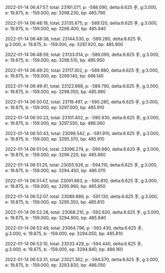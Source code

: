 2022-01-14 06:47:57, total: 23161.071, p: -588.090, delta:6.625 手, g:3.000, e: 19.875, b: -159.000, ep: 3298.230, bp: 485.790

2022-01-14 06:48:18, total: 23135.675, p: -589.120, delta:6.625 手, g:3.000, e: 19.875, b: -159.000, ep: 3298.400, bp: 485.940

2022-01-14 06:48:38, total: 23144.530, p: -589.280, delta:6.625 手, g:3.000, e: 19.875, b: -159.000, ep: 3297.920, bp: 485.900

2022-01-14 06:48:59, total: 23133.014, p: -589.090, delta:6.625 手, g:3.000, e: 19.875, b: -159.000, ep: 3298.510, bp: 485.950

2022-01-14 06:49:20, total: 23117.302, p: -589.980, delta:6.625 手, g:3.000, e: 19.875, b: -159.000, ep: 3299.140, bp: 486.140

2022-01-14 06:49:41, total: 23122.668, p: -589.790, delta:6.625 手, g:3.000, e: 19.875, b: -159.000, ep: 3298.050, bp: 485.980

2022-01-14 06:50:02, total: 23119.497, p: -590.280, delta:6.625 手, g:3.000, e: 19.875, b: -159.000, ep: 3297.000, bp: 485.910

2022-01-14 06:50:23, total: 23101.402, p: -590.930, delta:6.625 手, g:3.000, e: 19.875, b: -159.000, ep: 3297.550, bp: 486.060

2022-01-14 06:50:43, total: 23099.542, p: -591.910, delta:6.625 手, g:3.000, e: 19.875, b: -159.000, ep: 3295.370, bp: 485.910

2022-01-14 06:51:04, total: 23096.274, p: -590.660, delta:6.625 手, g:3.000, e: 19.875, b: -159.000, ep: 3296.220, bp: 485.860

2022-01-14 06:51:25, total: 23055.926, p: -594.110, delta:6.625 手, g:3.000, e: 19.875, b: -159.000, ep: 3294.450, bp: 486.070

2022-01-14 06:51:47, total: 23091.663, p: -590.810, delta:6.625 手, g:3.000, e: 19.875, b: -159.000, ep: 3295.990, bp: 485.850

2022-01-14 06:52:07, total: 23089.886, p: -591.130, delta:6.625 手, g:3.000, e: 19.875, b: -159.000, ep: 3295.350, bp: 485.810

2022-01-14 06:52:28, total: 23068.210, p: -592.620, delta:6.625 手, g:3.000, e: 19.875, b: -159.000, ep: 3294.900, bp: 485.940

2022-01-14 06:52:49, total: 23064.796, p: -592.430, delta:6.625 手, g:3.000, e: 19.875, b: -159.000, ep: 3294.050, bp: 485.810

2022-01-14 06:53:10, total: 23033.429, p: -594.440, delta:6.625 手, g:3.000, e: 19.875, b: -159.000, ep: 3294.840, bp: 486.160

2022-01-14 06:53:31, total: 23021.362, p: -594.570, delta:6.625 手, g:3.000, e: 19.875, b: -159.000, ep: 3293.830, bp: 486.050